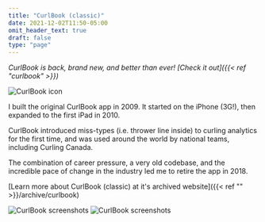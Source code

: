 ```yaml
---
title: "CurlBook (classic)"
date: 2021-12-02T11:50-05:00
omit_header_text: true
draft: false
type: "page"
---
```


*CurlBook is back, brand new, and better than ever! [Check it out]({{< ref "curlbook" >}})*

![CurlBook icon](/images/projects/curlbook-classic/curlbook-classic-icon.png)

I built the original CurlBook app in 2009. It started on the iPhone (3G!), then expanded to the first iPad in 2010. 

CurlBook introduced miss-types (i.e. thrower line inside) to curling analytics for the first time, and was used around the world by national teams, including Curling Canada.

The combination of career pressure, a very old codebase, and the incredible pace of change in the industry led me to retire the app in 2018.

[Learn more about CurlBook (classic) at it's archived website]({{< ref "" >}}/archive/curlbook)

![CurlBook screenshots](/images/projects/curlbook-classic/curlbook-combo.jpg)
![CurlBook screenshots](/images/projects/curlbook-classic/scoring-combo.jpg)